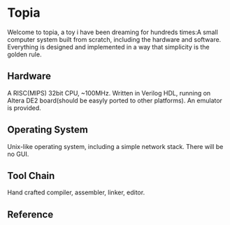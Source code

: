 # Topia

Welcome to topia, a toy i have been dreaming for hundreds times:A small computer system built from scratch, including the hardware and software. Everything is designed and implemented in a way that simplicity is the golden rule.

## Hardware

A RISC(MIPS) 32bit CPU, ~100MHz. Written in Verilog HDL, running on Altera DE2 board(should be easyly ported to other platforms). An emulator is provided.

## Operating System

Unix-like operating system, including a simple network stack. There will be no GUI.

## Tool Chain

Hand crafted compiler, assembler, linker, editor.

## Reference
